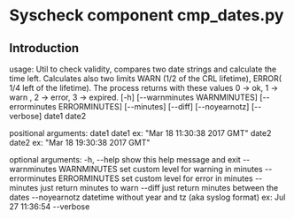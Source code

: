 Syscheck component cmp_dates.py
=======================================

Introduction
------------

usage: Util to check validity, compares two date strings and calculate the time left. Calculates also two limits WARN (1/2 of the CRL lifetime), ERROR( 1/4 left of the lifetime). The process returns with these values  0 -> ok,  1 -> warn ,  2 -> error,  3 -> expired.
       [-h] [--warnminutes WARNMINUTES] [--errorminutes ERRORMINUTES]
       [--minutes] [--diff] [--noyearnotz] [--verbose]
       date1 date2

positional arguments:
  date1                 date1 ex: "Mar 18 11:30:38 2017 GMT"
  date2                 date2 ex: "Mar 18 19:30:38 2017 GMT"

optional arguments:
  -h, --help            show this help message and exit
  --warnminutes WARNMINUTES
                        set custom level for warning in minutes
  --errorminutes ERRORMINUTES
                        set custom level for error in minutes
  --minutes             just return minutes to warn
  --diff                just return minutes between the dates
  --noyearnotz          datetime without year and tz (aka syslog format) ex:
                        Jul 27 11:36:54
  --verbose
